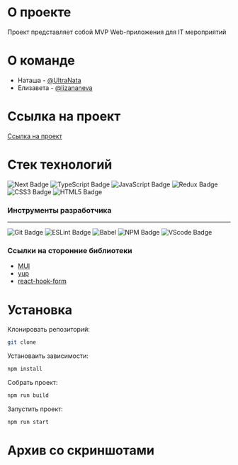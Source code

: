 # О проекте

Проект представляет собой MVP Web-приложения для IT мероприятий

# О команде

- Наташа - [@UltraNata](https://t.me/UltraNata)
- Елизавета - [@lizananeva](https://t.me/lizananeva)

# Ссылка на проект

[Ссылка на проект]()

# Стек технологий

<div> 
 <img src="https://img.shields.io/badge/next.js-%23404d59.svg?style=for-the-badge&logo=nextdotjs&logoColor=white" alt="Next Badge" />
 <img src="https://img.shields.io/badge/TypeScript-%23404d59.svg?style=for-the-badge&logo=typescript&logoColor=blue" alt="TypeScript Badge" />
<img src="https://img.shields.io/badge/javascript-%23404d59.svg?style=for-the-badge&logo=javascript&logoColor=%23F7DF1E" alt="JavaScript Badge" />
<img src="https://img.shields.io/badge/Redux-%23404d59.svg?style=for-the-badge&logo=Redux&logoColor=violet" alt="Redux Badge" /> 
<img src="https://img.shields.io/badge/css3-%23404d59.svg?style=for-the-badge&logo=css3&logoColor=lightblue" alt="CSS3 Badge" />
<img src="https://img.shields.io/badge/html5-%23404d59.svg?style=for-the-badge&logo=html5&logoColor=orange" alt="HTML5 Badge" />

 </div>

### Инструменты разработчика

---

<div id="general" style="display: inline">
  <img src="https://img.shields.io/badge/git-%23404d59.svg?style=for-the-badge&logo=git&logoColor=red" alt="Git Badge" />
  <img src="https://img.shields.io/badge/ESLint-%23404d59?style=for-the-badge&logo=eslint&logoColor=violet" alt="ESLint Badge" />
  <img src="https://img.shields.io/badge/babel-%23404d59?style=for-the-badge&logo=vscode&logoColor=white" alt="Babel" />
  <img src="https://img.shields.io/badge/NPM-%23404d59?style=for-the-badge&logo=npm&logoColor=red" alt="NPM Badge" />
  <img src="https://img.shields.io/badge/vscode-%23404d59?style=for-the-badge&logo=vscode&logoColor=white" alt="VScode Badge" />
  
### Ссылки на сторонние библиотеки
- [MUI](https://mui.com/material-ui/)
- [yup](https://github.com/jquense/yup)
- [react-hook-form](https://react-hook-form.com/get-started)

# Установка

Клонировать репозиторий:

```bash
git clone
```

Установаить зависимости:

```bash
npm install
```

Собрать проект:

```bash
npm run build
```

Запустить проект:

```bash
npm run start
```

# Архив со скриншотами
